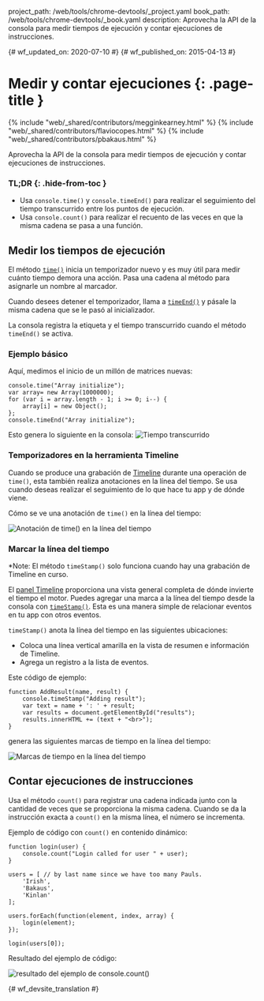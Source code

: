 project_path: /web/tools/chrome-devtools/_project.yaml
book_path: /web/tools/chrome-devtools/_book.yaml
description: Aprovecha la API de la consola para medir tiempos de ejecución y contar ejecuciones de instrucciones.

{# wf_updated_on: 2020-07-10 #}
{# wf_published_on: 2015-04-13 #}

# Medir y contar ejecuciones {: .page-title }

{% include "web/_shared/contributors/megginkearney.html" %}
{% include "web/_shared/contributors/flaviocopes.html" %}
{% include "web/_shared/contributors/pbakaus.html" %}

Aprovecha la API de la consola para medir tiempos de ejecución y contar ejecuciones de instrucciones.


### TL;DR {: .hide-from-toc }
- Usa <code>console.time()</code> y <code>console.timeEnd()</code> para realizar el seguimiento del tiempo transcurrido entre los puntos de ejecución.
- Usa <code>console.count()</code> para realizar el recuento de las veces en que la misma cadena se pasa a una función.


## Medir los tiempos de ejecución

El método [`time()`](./console-reference#consoletimelabel) inicia un temporizador nuevo y es muy útil para medir cuánto tiempo demora una acción. Pasa una cadena al método para asignarle un nombre al marcador.

Cuando desees detener el temporizador, llama a [`timeEnd()`](./console-reference#consoletimeendlabel) y pásale la misma cadena que se le pasó al inicializador.

La consola registra la etiqueta y el tiempo transcurrido cuando el método `timeEnd()` se activa.

### Ejemplo básico

Aquí, medimos el inicio de un millón de matrices nuevas:


    console.time("Array initialize");
    var array= new Array(1000000);
    for (var i = array.length - 1; i >= 0; i--) {
        array[i] = new Object();
    };
    console.timeEnd("Array initialize");
    

Esto genera lo siguiente en la consola:
![Tiempo transcurrido](images/track-executions-time-duration.png)

### Temporizadores en la herramienta Timeline

Cuando se produce una grabación de [Timeline](/web/tools/chrome-devtools/profile/evaluate-performance/timeline-tool) durante una operación de `time()`, esta también realiza anotaciones en la línea del tiempo. Se usa cuando deseas realizar el seguimiento de lo que hace tu app y de dónde viene.

Cómo se ve una anotación de `time()` en la línea del tiempo:

![Anotación de time() en la línea del tiempo](images/track-executions-time-annotation-on-timeline.png)

### Marcar la línea del tiempo

*Note: El método `timeStamp()` solo funciona cuando hay una grabación de Timeline en curso.

El [panel Timeline](/web/tools/chrome-devtools/profile/evaluate-performance/timeline-tool) proporciona una vista general completa de dónde invierte el tiempo el motor.
Puedes agregar una marca a la línea del tiempo desde la consola con [`timeStamp()`](./console-reference#consoletimestamplabel). Esta es una manera simple de relacionar eventos en tu app con otros eventos.

`timeStamp()` anota la línea del tiempo en las siguientes ubicaciones:

- Coloca una línea vertical amarilla en la vista de resumen e información de Timeline.
- Agrega un registro a la lista de eventos.

Este código de ejemplo:


    function AddResult(name, result) {
        console.timeStamp("Adding result");
        var text = name + ': ' + result;
        var results = document.getElementById("results");
        results.innerHTML += (text + "<br>");
    }
    

genera las siguientes marcas de tiempo en la línea del tiempo:

![Marcas de tiempo en la línea del tiempo](images/track-executions-timestamp2.png)

## Contar ejecuciones de instrucciones

Usa el método `count()` para registrar una cadena indicada junto con la cantidad de veces que se proporciona la misma cadena. Cuando se da la instrucción exacta a `count()` en la misma línea, el número se incrementa.

Ejemplo de código con `count()` en contenido dinámico:


    function login(user) {
        console.count("Login called for user " + user);
    }
    
    users = [ // by last name since we have too many Pauls.
        'Irish',
        'Bakaus',
        'Kinlan'
    ];
    
    users.forEach(function(element, index, array) {
        login(element);
    });
    
    login(users[0]);
    

Resultado del ejemplo de código:

![resultado del ejemplo de console.count()](images/track-executions-console-count.png)




{# wf_devsite_translation #}

